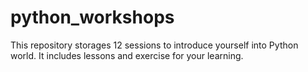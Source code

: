# python_workshops
This repository storages 12 sessions to introduce yourself into Python world. It includes lessons and exercise for your learning.
